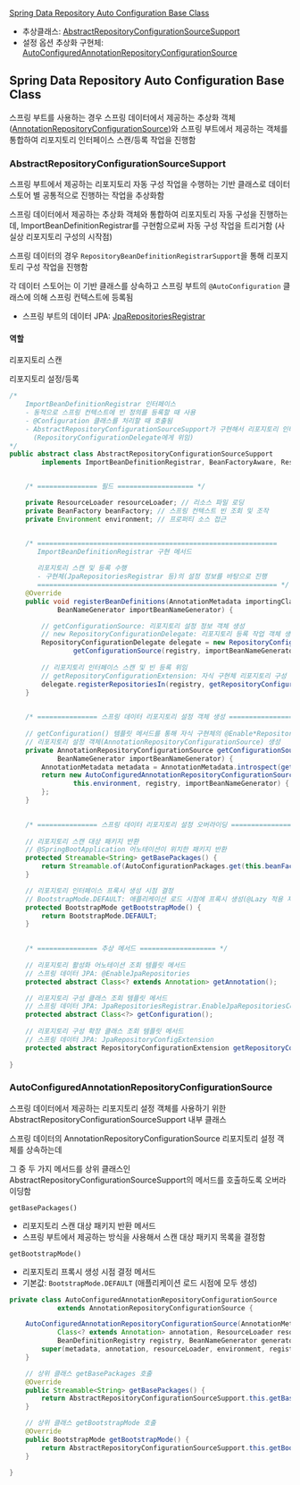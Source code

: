 [Spring Data Repository Auto Configuration Base Class](#spring-data-repository-auto-configuration-base-class)
- 추상클래스: [AbstractRepositoryConfigurationSourceSupport](#abstractrepositoryconfigurationsourcesupport)
- 설정 옵션 추상화 구현체: [AutoConfiguredAnnotationRepositoryConfigurationSource](#autoconfiguredannotationrepositoryconfigurationsource)

## Spring Data Repository Auto Configuration Base Class

스프링 부트를 사용하는 경우 스프링 데이터에서 제공하는 추상화 객체([AnnotationRepositoryConfigurationSource](../common/spring%20data%20repository%20config%20objects.md#annotationrepositoryconfigurationsource))와 스프링 부트에서 제공하는 객체를 통합하여 리포지토리 인터페이스 스캔/등록 작업을 진행함

### AbstractRepositoryConfigurationSourceSupport

스프링 부트에서 제공하는 리포지토리 자동 구성 작업을 수행하는 기반 클래스로 데이터 스토어 별 공통적으로 진행하는 작업을 추상화함

스프링 데이터에서 제공하는 추상화 객체와 통합하여 리포지토리 자동 구성을 진행하는데, ImportBeanDefinitionRegistrar를 구현함으로써 자동 구성 작업을 트리거함 (사실상 리포지토리 구성의 시작점)

스프링 데이터의 경우 `RepositoryBeanDefinitionRegistrarSupport`을 통해 리포지토리 구성 작업을 진행함

각 데이터 스토어는 이 기반 클래스를 상속하고 스프링 부트의 `@AutoConfiguration` 클래스에 의해 스프링 컨텍스트에 등록됨
- 스프링 부트의 데이터 JPA: [JpaRepositoriesRegistrar](../jpa/txt/spring%20data%20jpa%20autoconfiguration.md#jparepositoriesregistrar)

#### 역할

리포지토리 스캔

리포지토리 설정/등록

```java
/*
    ImportBeanDefinitionRegistrar 인터페이스
    - 동적으로 스프링 컨텍스트에 빈 정의를 등록할 때 사용
    - @Configuration 클래스를 처리할 때 호출됨
    - AbstractRepositoryConfigurationSourceSupport가 구현해서 리포지토리 인터페이스 스캔 및 등록 작업을 수행함
      (RepositoryConfigurationDelegate에게 위임)
*/
public abstract class AbstractRepositoryConfigurationSourceSupport
		implements ImportBeanDefinitionRegistrar, BeanFactoryAware, ResourceLoaderAware, EnvironmentAware {


    /* =============== 필드 =================== */

	private ResourceLoader resourceLoader; // 리소스 파일 로딩
	private BeanFactory beanFactory; // 스프링 컨텍스트 빈 조회 및 조작
	private Environment environment; // 프로퍼티 소스 접근


    /* ============================================================
       ImportBeanDefinitionRegistrar 구현 메서드
       
       리포지토리 스캔 및 등록 수행
       - 구현체(JpaRepositoriesRegistrar 등)의 설정 정보를 바탕으로 진행
       ============================================================ */
	@Override
	public void registerBeanDefinitions(AnnotationMetadata importingClassMetadata, BeanDefinitionRegistry registry,
			BeanNameGenerator importBeanNameGenerator) {

        // getConfigurationSource: 리포지토리 설정 정보 객체 생성
        // new RepositoryConfigurationDelegate: 리포지토리 등록 작업 객체 생성
		RepositoryConfigurationDelegate delegate = new RepositoryConfigurationDelegate(
				getConfigurationSource(registry, importBeanNameGenerator), this.resourceLoader, this.environment);
        
        // 리포지토리 인터페이스 스캔 및 빈 등록 위임
        // getRepositoryConfigurationExtension: 자식 구현체 리포지토리 구성 확장 클래스 조회 (JpaRepositoryConfigExtension 등)
		delegate.registerRepositoriesIn(registry, getRepositoryConfigurationExtension());
	}

    
    /* =============== 스프링 데이터 리포지토리 설정 객체 생성 =================== */
    
    // getConfiguration() 템플릿 메서드를 통해 자식 구현체의 @Enable*Repositories 어노테이션을 조회하고
    // 리포지토리 설정 객체(AnnotationRepositoryConfigurationSource) 생성
	private AnnotationRepositoryConfigurationSource getConfigurationSource(BeanDefinitionRegistry registry,
			BeanNameGenerator importBeanNameGenerator) {
		AnnotationMetadata metadata = AnnotationMetadata.introspect(getConfiguration());
		return new AutoConfiguredAnnotationRepositoryConfigurationSource(metadata, getAnnotation(), this.resourceLoader,
				this.environment, registry, importBeanNameGenerator) {
		};
	}

    
    /* =============== 스프링 데이터 리포지토리 설정 오버라이딩 =================== */
    
    // 리포지토리 스캔 대상 패키지 반환
    // @SpringBootApplication 어노테이션이 위치한 패키지 반환
	protected Streamable<String> getBasePackages() {
		return Streamable.of(AutoConfigurationPackages.get(this.beanFactory));
	}

    // 리포지토리 인터페이스 프록시 생성 시점 결정
    // BootstrapMode.DEFAULT: 애플리케이션 로드 시점에 프록시 생성(@Lazy 적용 제외) 
    protected BootstrapMode getBootstrapMode() {
        return BootstrapMode.DEFAULT;
    }

    
    /* =============== 추상 메서드 =================== */
    
    // 리포지토리 활성화 어노테이션 조회 템플릿 메서드
    // 스프링 데이터 JPA: @EnableJpaRepositories
	protected abstract Class<? extends Annotation> getAnnotation();

    // 리포지토리 구성 클래스 조회 템플릿 메서드
    // 스프링 데이터 JPA: JpaRepositoriesRegistrar.EnableJpaRepositoriesConfiguration
	protected abstract Class<?> getConfiguration();
    
    // 리포지토리 구성 확장 클래스 조회 템플릿 메서드
    // 스프링 데이터 JPA: JpaRepositoryConfigExtension
	protected abstract RepositoryConfigurationExtension getRepositoryConfigurationExtension();
    
}
```

### AutoConfiguredAnnotationRepositoryConfigurationSource

스프링 데이터에서 제공하는 리포지토리 설정 객체를 사용하기 위한 AbstractRepositoryConfigurationSourceSupport 내부 클래스

스프링 데이터의 AnnotationRepositoryConfigurationSource 리포지토리 설정 객체를 상속하는데

그 중 두 가지 메서드를 상위 클래스인 AbstractRepositoryConfigurationSourceSupport의 메서드를 호출하도록 오버라이딩함

`getBasePackages()`
- 리포지토리 스캔 대상 패키지 반환 메서드
- 스프링 부트에서 제공하는 방식을 사용해서 스캔 대상 패키지 목록을 결정함

`getBootstrapMode()`
- 리포지토리 프록시 생성 시점 결정 메서드
- 기본값: `BootstrapMode.DEFAULT` (애플리케이션 로드 시점에 모두 생성)

```java
private class AutoConfiguredAnnotationRepositoryConfigurationSource
			extends AnnotationRepositoryConfigurationSource {

    AutoConfiguredAnnotationRepositoryConfigurationSource(AnnotationMetadata metadata,
            Class<? extends Annotation> annotation, ResourceLoader resourceLoader, Environment environment,
            BeanDefinitionRegistry registry, BeanNameGenerator generator) {
        super(metadata, annotation, resourceLoader, environment, registry, generator);
    }

    // 상위 클래스 getBasePackages 호출
    @Override
    public Streamable<String> getBasePackages() {
        return AbstractRepositoryConfigurationSourceSupport.this.getBasePackages();
    }

    // 상위 클래스 getBootstrapMode 호출
    @Override
    public BootstrapMode getBootstrapMode() {
        return AbstractRepositoryConfigurationSourceSupport.this.getBootstrapMode();
    }

}
```